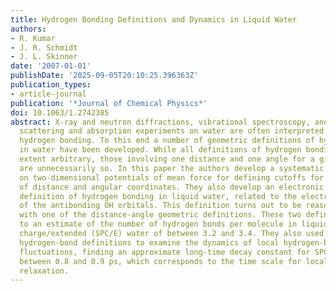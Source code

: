 ```yaml
---
title: Hydrogen Bonding Definitions and Dynamics in Liquid Water
authors:
- R. Kumar
- J. R. Schmidt
- J. L. Skinner
date: '2007-01-01'
publishDate: '2025-09-05T20:10:25.396363Z'
publication_types:
- article-journal
publication: '*Journal of Chemical Physics*'
doi: 10.1063/1.2742385
abstract: X-ray and neutron diffractions, vibrational spectroscopy, and x-ray Raman
  scattering and absorption experiments on water are often interpreted in terms of
  hydrogen bonding. To this end a number of geometric definitions of hydrogen bonding
  in water have been developed. While all definitions of hydrogen bonding are to some
  extent arbitrary, those involving one distance and one angle for a given water dimer
  are unnecessarily so. In this paper the authors develop a systematic procedure based
  on two-dimensional potentials of mean force for defining cutoffs for a given pair
  of distance and angular coordinates. They also develop an electronic structure-based
  definition of hydrogen bonding in liquid water, related to the electronic occupancy
  of the antibonding OH orbitals. This definition turns out to be reasonably compatible
  with one of the distance-angle geometric definitions. These two definitions lead
  to an estimate of the number of hydrogen bonds per molecule in liquid simple point
  charge/extended (SPC/E) water of between 3.2 and 3.4. They also used these and other
  hydrogen-bond definitions to examine the dynamics of local hydrogen-bond number
  fluctuations, finding an approximate long-time decay constant for SPC/E water of
  between 0.8 and 0.9 ps, which corresponds to the time scale for local structural
  relaxation.
---
```

